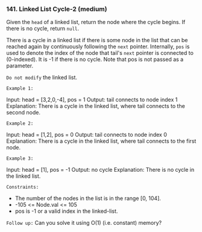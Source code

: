 ### 141. Linked List Cycle-2 (medium)

Given the `head` of a linked list, return the node where the cycle begins. If there is no cycle, return `null`.

There is a cycle in a linked list if there is some node in the list that can be reached again by continuously following the `next` pointer. Internally, `pos` is used to denote the index of the node that tail's `next` pointer is connected to (0-indexed). It is -1 if there is no cycle. Note that pos is not passed as a parameter.

`Do not modify` the linked list.

`Example 1:`

Input: head = [3,2,0,-4], pos = 1
Output: tail connects to node index 1
Explanation: There is a cycle in the linked list, where tail connects to the second node.

`Example 2:`

Input: head = [1,2], pos = 0
Output: tail connects to node index 0
Explanation: There is a cycle in the linked list, where tail connects to the first node.

`Example 3:`

Input: head = [1], pos = -1
Output: no cycle
Explanation: There is no cycle in the linked list.

`Constraints:`

- The number of the nodes in the list is in the range [0, 104].
- -105 <= Node.val <= 105
- pos is -1 or a valid index in the linked-list.

`Follow up:` Can you solve it using O(1) (i.e. constant) memory?
